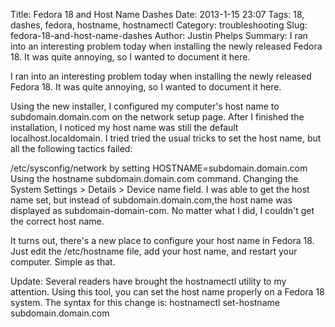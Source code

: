 Title: Fedora 18 and Host Name Dashes
Date: 2013-1-15 23:07
Tags: 18, dashes, fedora, hostname, hostnamectl
Category: troubleshooting
Slug: fedora-18-and-host-name-dashes
Author: Justin Phelps
Summary: I ran into an interesting problem today when installing the newly released Fedora 18. It was quite annoying, so I wanted to document it here.

I ran into an interesting problem today when installing the newly released Fedora 18. It was quite annoying, so I wanted to document it here.


Using the new installer, I configured my computer's host name to subdomain.domain.com on the network setup page. After I finished the installation, I noticed my host name was still the default localhost.localdomain. I tried tried the usual tricks to set the host name, but all the following tactics failed:

/etc/sysconfig/network by setting HOSTNAME=subdomain.domain.com
Using the hostname subdomain.domain.com command.
Changing the System Settings > Details > Device name field.
I was able to get the host name set, but instead of subdomain.domain.com,the host name was displayed as subdomain-domain-com. No matter what I did, I couldn't get the correct host name.

It turns out, there's a new place to configure your host name in Fedora 18. Just edit the /etc/hostname file, add your host name, and restart your computer. Simple as that.

Update: Several readers have brought the hostnamectl utility to my attention. Using this tool, you can set the host name properly on a Fedora 18 system. The syntax for this change is:
hostnamectl set-hostname subdomain.domain.com

